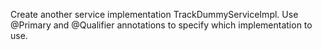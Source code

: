  Create another service implementation TrackDummyServiceImpl. Use @Primary and
@Qualifier annotations to specify which implementation to use.


